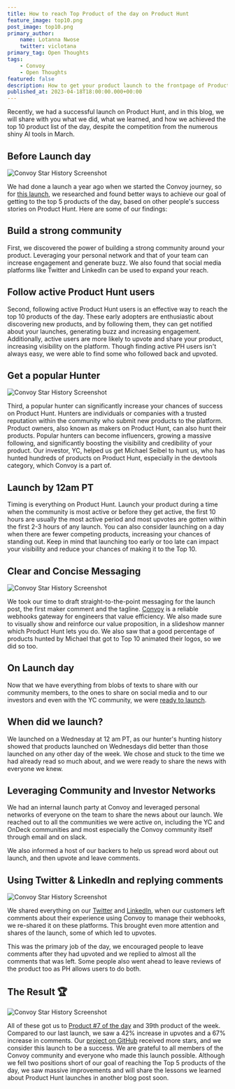 ```yaml
---
title: How to reach Top Product of the day on Product Hunt
feature_image: top10.png
post_image: top10.png
primary_author:
    name: Lotanna Nwose
    twitter: viclotana
primary_tag: Open Thoughts
tags:
    - Convoy
    - Open Thoughts
featured: false
description: How to get your product launch to the frontpage of Product Hunt as Top 10 Product of the Day
published_at: 2023-04-18T18:00:00.000+00:00
---
```

Recently, we had a successful launch on Product Hunt, and in this blog, we will share with you what we did, what we learned, and how we achieved the top 10 product list of the day, despite the competition from the numerous shiny AI tools in March.

## Before Launch day

![Convoy Star History Screenshot](/blog-assets/before.png)

We had done a launch a year ago when we started the Convoy journey, so for [this launch](https://www.producthunt.com/products/convoy-3#convoy-4), we researched and found better ways to achieve our goal of getting to the top 5 products of the day, based on other people's success stories on Product Hunt. Here are some of our findings:

## Build a strong community

First, we discovered the power of building a strong community around your product. Leveraging your personal network and that of your team can increase engagement and generate buzz. We also found that social media platforms like Twitter and LinkedIn can be used to expand your reach.

## Follow active Product Hunt users

Second, following active Product Hunt users is an effective way to reach the top 10 products of the day. These early adopters are enthusiastic about discovering new products, and by following them, they can get notified about your launches, generating buzz and increasing engagement. Additionally, active users are more likely to upvote and share your product, increasing visibility on the platform. Though finding active PH users isn't always easy, we were able to find some who followed back and upvoted.

## Get a popular Hunter

![Convoy Star History Screenshot](/blog-assets/hunter.png)

Third, a popular hunter can significantly increase your chances of success on Product Hunt. Hunters are individuals or companies with a trusted reputation within the community who submit new products to the platform. Product owners, also known as makers on Product Hunt, can also hunt their products. Popular hunters can become influencers, growing a massive following, and significantly boosting the visibility and credibility of your product. 
Our investor, YC, helped us get Michael Seibel to hunt us, who has hunted hundreds of products on Product Hunt, especially in the devtools category, which Convoy is a part of.

## Launch by 12am PT

Timing is everything on Product Hunt. Launch your product during a time when the community is most active or before they get active, the first 10 hours are usually the most active period and most upvotes are gotten within the first 2-3 hours of any launch. You can also consider launching on a day when there are fewer competing products, increasing your chances of standing out. Keep in mind that launching too early or too late can impact your visibility and reduce your chances of making it to the Top 10.

## Clear and Concise Messaging

![Convoy Star History Screenshot](/blog-assets/messaging.png)

We took our time to draft straight-to-the-point messaging for the launch post, the first maker comment and the tagline. [Convoy](http://getconvoy.io) is a reliable webhooks gateway for engineers that value efficiency. We also made sure to visually show and reinforce our value proposition, in a slideshow manner which Product Hunt lets you do. We also saw that a good percentage of products hunted by Michael that got to Top 10 animated their logos, so we did so too.

## On Launch day

Now that we have everything from blobs of texts to share with our community members, to the ones to share on social media and to our investors and even with the YC community, we were [ready to launch](https://www.producthunt.com/products/convoy-3#convoy-4).

## When did we launch?

We launched on a Wednesday at 12 am PT, as our hunter's hunting history showed that products launched on Wednesdays did better than those launched on any other day of the week. We chose and stuck to the time we had already read so much about, and we were ready to share the news with everyone we knew.

## Leveraging Community and Investor Networks

We had an internal launch party at Convoy and leveraged personal networks of everyone on the team to share the news about our launch. We reached out to all the communities we were active on, including the YC and OnDeck communities and most especially the Convoy community itself through email and on slack. 

We also informed a host of our backers to help us spread word about out launch, and then upvote and leave comments. 

## Using Twitter & LinkedIn and replying comments

![Convoy Star History Screenshot](/blog-assets/social.png)

We shared everything on our [Twitter](https://twitter.com/getconvoy/status/1640974579962195970?s=20) and [LinkedIn](https://www.linkedin.com/posts/convoy-webhooks_convoy-high-performance-open-source-webhooks-activity-7046751585208569857-Dwx6?utm_source=share&utm_medium=member_desktop), when our customers left comments about their experience using Convoy to manage their webhooks, we re-shared it on these platforms. This brought even more attention and shares of the launch, some of which led to upvotes.

This was the primary job of the day, we encouraged people to leave comments after they had upvoted and we replied to almost all the comments that was left. Some people also went ahead to leave reviews of the product too as PH allows users to do both. 

## The Result 🏆

![Convoy Star History Screenshot](/blog-assets/result.png)

All of these got us to [Product #7 of the day](https://www.producthunt.com/products/convoy-3#convoy-4) and 39th product of the week. Compared to our last launch, we saw a 42% increase in upvotes and a 67% increase in comments. Our [project on GitHub](https://github.com/frain-dev/convoy) received more stars, and we consider this launch to be a success. We are grateful to all members of the Convoy community and everyone who made this launch possible. Although we fell two positions short of our goal of reaching the Top 5 products of the day, we saw massive improvements and will share the lessons we learned about Product Hunt launches in another blog post soon.